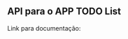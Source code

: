 ## API para o APP TODO List

<p>Link para documentação:</p>

<div class="postman-run-button"
data-postman-action="collection/import"
data-postman-var-1="fbdb25da0892cd451155"
data-postman-param="env%5Bheroku%5D=W3sia2V5IjoidXJsIiwidmFsdWUiOiJodHRwczovL3dhcm0tcGxhdGVhdS03NzE2NC5oZXJva3VhcHAuY29tLyIsImVuYWJsZWQiOnRydWV9LHsia2V5IjoiYXBpX3Rva2VuIiwidmFsdWUiOiJ0NnM4aXBBcldBY0xOajJzemlUM2g5ZGQ2ZDJ4YllRSjBnVGo0U2piUjFQTXlrZTdBTjdyZmdsUFBoRzQiLCJlbmFibGVkIjp0cnVlfV0="></div>
<script type="text/javascript">
  (function (p,o,s,t,m,a,n) {
    !p[s] && (p[s] = function () { (p[t] || (p[t] = [])).push(arguments); });
    !o.getElementById(s+t) && o.getElementsByTagName("head")[0].appendChild((
      (n = o.createElement("script")),
      (n.id = s+t), (n.async = 1), (n.src = m), n
    ));
  }(window, document, "_pm", "PostmanRunObject", "https://run.pstmn.io/button.js"));
</script>
